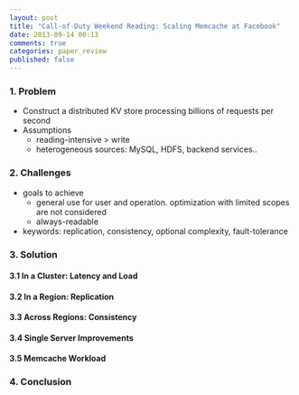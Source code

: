 ```yaml
---
layout: post
title: "Call-of-Duty Weekend Reading: Scaling Memcache at Facebook"
date: 2013-09-14 00:13
comments: true
categories: paper_review
published: false
---
```


### 1. Problem

- Construct a distributed KV store processing billions of requests per second
- Assumptions
	- reading-intensive > write
	- heterogeneous sources: MySQL, HDFS, backend services..

### 2. Challenges

- goals to achieve
	- general use for user and operation. optimization with limited scopes are not considered
	- always-readable
- keywords: replication, consistency, optional complexity, fault-tolerance

### 3. Solution

#### 3.1 In a Cluster: Latency and Load
#### 3.2 In a Region: Replication
#### 3.3 Across Regions: Consistency
#### 3.4 Single Server Improvements
#### 3.5 Memcache Workload

### 4. Conclusion






